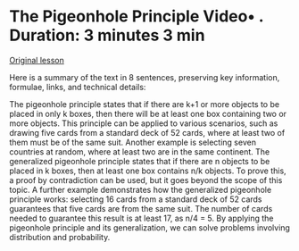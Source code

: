 # The Pigeonhole Principle Video• . Duration: 3 minutes 3 min

[Original lesson](https://www.coursera.org/learn/uol-fundamentals-of-computer-science/lecture/e4akZ/the-pigeonhole-principle)

Here is a summary of the text in 8 sentences, preserving key information, formulae, links, and technical details:

The pigeonhole principle states that if there are k+1 or more objects to be placed in only k boxes, then there will be at least one box containing two or more objects. This principle can be applied to various scenarios, such as drawing five cards from a standard deck of 52 cards, where at least two of them must be of the same suit. Another example is selecting seven countries at random, where at least two are in the same continent. The generalized pigeonhole principle states that if there are n objects to be placed in k boxes, then at least one box contains n/k objects. To prove this, a proof by contradiction can be used, but it goes beyond the scope of this topic. A further example demonstrates how the generalized pigeonhole principle works: selecting 16 cards from a standard deck of 52 cards guarantees that five cards are from the same suit. The number of cards needed to guarantee this result is at least 17, as n/4 = 5. By applying the pigeonhole principle and its generalization, we can solve problems involving distribution and probability.

